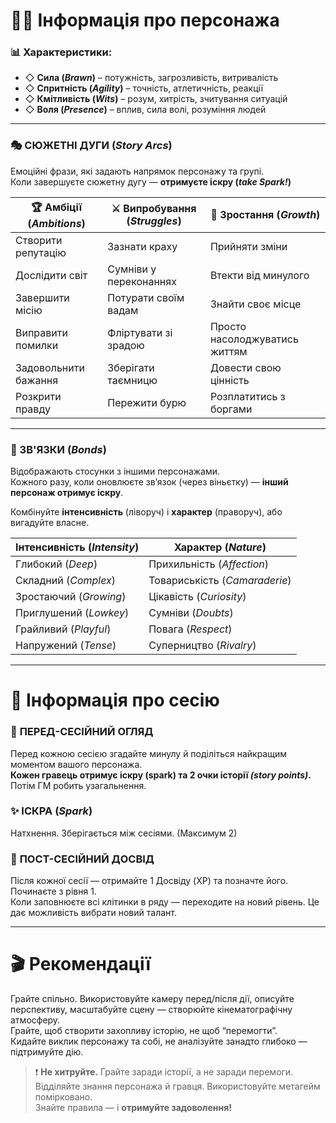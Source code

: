 
# 🧍‍♂️ Інформація про персонажа

### 📊 Характеристики:
- ◇ **Сила (*Brawn*)** – потужність, загрозливість, витривалість  
- ◇ **Спритність (*Agility*)** – точність, атлетичність, реакції  
- ◇ **Кмітливість (*Wits*)** – розум, хитрість, зчитування ситуацій  
- ◇ **Воля (*Presence*)** – вплив, сила волі, розуміння людей

---

### 🎭 СЮЖЕТНІ ДУГИ (*Story Arcs*)
Емоційні фрази, які задають напрямок персонажу та групі.  
Коли завершуєте сюжетну дугу — **отримуєте іскру (*take Spark!*)**

| 🏆 Амбіції (*Ambitions*)     | ⚔️ Випробування (*Struggles*)  | 🌱 Зростання (*Growth*)      |
|------------------------------|-------------------------------|------------------------------|
| Створити репутацію           | Зазнати краху                 | Прийняти зміни               |
| Дослідити світ               | Сумніви у переконаннях        | Втекти від минулого          |
| Завершити місію              | Потурати своїм вадам          | Знайти своє місце            |
| Виправити помилки            | Фліртувати зі зрадою          | Просто насолоджуватись життям|
| Задовольнити бажання         | Зберігати таємницю            | Довести свою цінність        |
| Розкрити правду              | Пережити бурю                 | Розплатитись з боргами       |

---

### 🤝 ЗВ'ЯЗКИ (*Bonds*)
Відображають стосунки з іншими персонажами.  
Кожного разу, коли оновлюєте зв’язок (через віньєтку) — **інший персонаж отримує іскру**.

Комбінуйте **інтенсивність** (ліворуч) і **характер** (праворуч), або вигадуйте власне.

| Інтенсивність (*Intensity*) | Характер (*Nature*)     |
|-----------------------------|--------------------------|
| Глибокий (*Deep*)           | Прихильність (*Affection*) |
| Складний (*Complex*)        | Товариськість (*Camaraderie*) |
| Зростаючий (*Growing*)      | Цікавість (*Curiosity*) |
| Приглушений (*Lowkey*)      | Сумніви (*Doubts*)       |
| Грайливий (*Playful*)       | Повага (*Respect*)       |
| Напружений (*Tense*)        | Суперництво (*Rivalry*)  |

---

# 📆 Інформація про сесію

### 🔁 **ПЕРЕД-СЕСІЙНИЙ ОГЛЯД**
Перед кожною сесією згадайте минулу й поділіться найкращим моментом вашого персонажа.  
**Кожен гравець отримує іскру (spark) та 2 очки історії *(story points)*.** Потім ГМ робить узагальнення.

### ✨ **ІСКРА (*Spark*)**
Натхнення. Зберігається між сесіями. (Максимум 2)

### 🎯 **ПОСТ-СЕСІЙНИЙ ДОСВІД**   
Після кожної сесії — отримайте 1 Досвіду (XP) та позначте його. Починаєте з рівня 1.   
Коли заповнюєте всі клітинки в ряду — переходите на новий рівень. Це дає можливість вибрати новий талант.

---

# 🎬 Рекомендації

Грайте спільно. Використовуйте камеру перед/після дії, описуйте перспективу, масштабуйте сцену — створюйте кінематографічну атмосферу.  
Грайте, щоб створити захопливу історію, не щоб “перемогти”.  
Кидайте виклик персонажу та собі, не аналізуйте занадто глибоко — підтримуйте дію.

> ❗ **Не хитруйте.** Грайте заради історії, а не заради перемоги.    
> Відділяйте знання персонажа й гравця. Використовуйте метагейм помірковано.     
> Знайте правила — і **отримуйте задоволення!**

